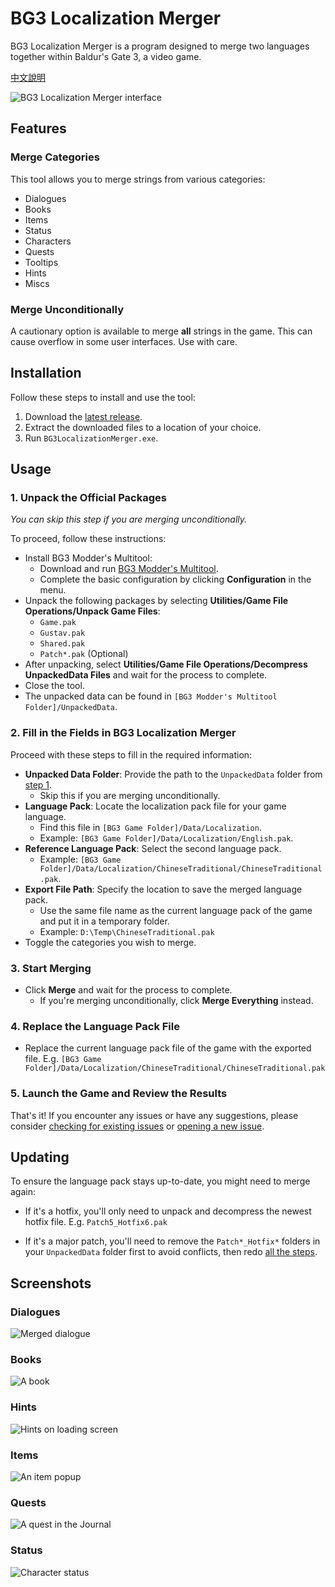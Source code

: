 # BG3 Localization Merger

BG3 Localization Merger is a program designed to merge two languages together within Baldur's Gate 3, a video game.

[中文說明](docs/README.zh-TW.md)

![BG3 Localization Merger interface](docs/imgs/merger_screenshot.webp)

## Features

### Merge Categories

This tool allows you to merge strings from various categories:

- Dialogues
- Books
- Items
- Status
- Characters
- Quests
- Tooltips
- Hints
- Miscs

### Merge Unconditionally

A cautionary option is available to merge **all** strings in the game. This can cause overflow in some user interfaces. Use with care.

## Installation

Follow these steps to install and use the tool:

1. Download the [latest release](/../../releases/latest).
2. Extract the downloaded files to a location of your choice.
3. Run `BG3LocalizationMerger.exe`.

## Usage

### 1. Unpack the Official Packages

_You can skip this step if you are merging unconditionally._

To proceed, follow these instructions:

- Install BG3 Modder's Multitool:
  - Download and run [BG3 Modder's Multitool](https://github.com/ShinyHobo/BG3-Modders-Multitool/releases).
  - Complete the basic configuration by clicking **Configuration** in the menu.
- Unpack the following packages by selecting **Utilities/Game File Operations/Unpack Game Files**:
  - `Game.pak`
  - `Gustav.pak`
  - `Shared.pak`
  - `Patch*.pak` (Optional)
- After unpacking, select **Utilities/Game File Operations/Decompress UnpackedData Files** and wait for the process to complete.
- Close the tool.
- The unpacked data can be found in `[BG3 Modder's Multitool Folder]/UnpackedData`.

### 2. Fill in the Fields in BG3 Localization Merger

Proceed with these steps to fill in the required information:

- **Unpacked Data Folder**: Provide the path to the `UnpackedData` folder from [step 1](#1-unpack-the-official-packages).
  - Skip this if you are merging unconditionally.
- **Language Pack**: Locate the localization pack file for your game language.
  - Find this file in `[BG3 Game Folder]/Data/Localization`.
  - Example: `[BG3 Game Folder]/Data/Localization/English.pak`.
- **Reference Language Pack**: Select the second language pack.
  - Example: `[BG3 Game Folder]/Data/Localization/ChineseTraditional/ChineseTraditional.pak`.
- **Export File Path**: Specify the location to save the merged language pack.
  - Use the same file name as the current language pack of the game and put it in a temporary folder.
  - Example: `D:\Temp\ChineseTraditional.pak`
- Toggle the categories you wish to merge.

### 3. Start Merging
- Click **Merge** and wait for the process to complete.
  - If you're merging unconditionally, click **Merge Everything** instead.

### 4. Replace the Language Pack File
- Replace the current language pack file of the game with the exported file. E.g. `[BG3 Game Folder]/Data/Localization/ChineseTraditional/ChineseTraditional.pak`

### 5. Launch the Game and Review the Results

That's it! If you encounter any issues or have any suggestions, please consider [checking for existing issues](/../../issues) or [opening a new issue](/../../issues/new).

## Updating

To ensure the language pack stays up-to-date, you might need to merge again:

- If it's a hotfix, you'll only need to unpack and decompress the newest hotfix file. E.g. `Patch5_Hotfix6.pak`

- If it's a major patch, you'll need to remove the `Patch*_Hotfix*` folders in your `UnpackedData` folder first to avoid conflicts, then redo [all the steps](#usage).

## Screenshots

### Dialogues
![Merged dialogue](docs/imgs/dialog_screenshot.webp)

### Books
![A book](docs/imgs/books_screenshot.webp)

### Hints
![Hints on loading screen](docs/imgs/hints_screenshot.webp)

### Items
![An item popup](docs/imgs/item_screenshot.webp)

### Quests
![A quest in the Journal](docs/imgs/quest_screenshot.webp)

### Status
![Character status](docs/imgs/status_screenshot.webp)